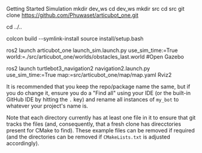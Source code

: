 Getting Started
Simulation
mkdir dev_ws
cd dev_ws
mkdir src
cd src
git clone https://github.com/Phuwaset/articubot_one.git

cd ../..

colcon build --symlink-install
source install/setup.bash

ros2 launch articubot_one launch_sim.launch.py use_sim_time:=True world:=./src/articubot_one/worlds/obstacles_last.world 
#Open Gazebo 

ros2 launch turtlebot3_navigation2 navigation2.launch.py use_sim_time:=True map:=src/articubot_one/map/map.yaml 
Rviz2



It is recommended that you keep the repo/package name the same, but if you do change it, ensure you do a "Find all" using your IDE (or the built-in GitHub IDE by hitting the `.` key) and rename all instances of `my_bot` to whatever your project's name is.

Note that each directory currently has at least one file in it to ensure that git tracks the files (and, consequently, that a fresh clone has direcctories present for CMake to find). These example files can be removed if required (and the directories can be removed if `CMakeLists.txt` is adjusted accordingly).

